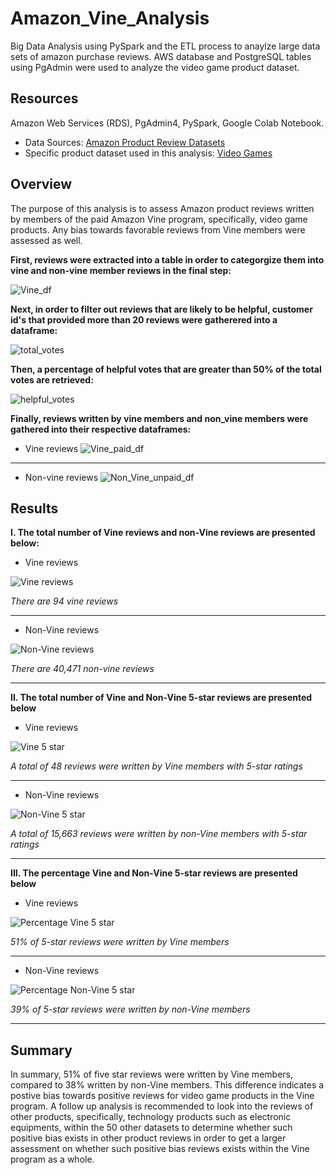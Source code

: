# Amazon_Vine_Analysis
Big Data Analysis using PySpark and the ETL process to anaylze large data sets of amazon purchase reviews. AWS database and PostgreSQL tables using PgAdmin were used to analyze the video game product dataset. 

## Resources 
Amazon Web Services (RDS), PgAdmin4, PySpark, Google Colab Notebook.
* Data Sources: [Amazon Product Review Datasets](https://s3.amazonaws.com/amazon-reviews-pds/tsv/index.txt)
* Specific product dataset used in this analysis: [Video Games](https://s3.amazonaws.com/amazon-reviews-pds/tsv/amazon_reviews_us_Video_Games_v1_00.tsv.gz)

## Overview
The purpose of this analysis is to assess Amazon product reviews written by members of the paid Amazon Vine program, specifically, video game products. Any bias towards favorable reviews from Vine members were assessed as well.

**First, reviews were extracted into a table in order to categorgize them into vine and non-vine member reviews in the final step:**

![Vine_df](https://github.com/jwhberrios/Amazon_Vine_Analysis/blob/main/Images/Vine_df.png)

**Next, in order to filter out reviews that are likely to be helpful, customer id's that provided more than 20 reviews were gatherered into a dataframe:**

![total_votes](https://github.com/jwhberrios/Amazon_Vine_Analysis/blob/main/Images/total_votes_helpful_df.png)

**Then, a percentage of helpful votes that are greater than 50% of the total votes are retrieved:**

![helpful_votes](https://github.com/jwhberrios/Amazon_Vine_Analysis/blob/main/Images/helpful_votes.png)

**Finally, reviews written by vine members and non_vine members were gathered into their respective dataframes:**

* Vine reviews
![Vine_paid_df](https://github.com/jwhberrios/Amazon_Vine_Analysis/blob/main/Images/Vine_paid_df.png)

-----------

* Non-vine reviews
![Non_Vine_unpaid_df](https://github.com/jwhberrios/Amazon_Vine_Analysis/blob/main/Images/Non_vine_reviews_df.png)

## Results


**I. The total number of Vine reviews and non-Vine reviews are presented below:**
* Vine reviews

![Vine reviews](https://github.com/jwhberrios/Amazon_Vine_Analysis/blob/main/Images/Vine_reviews.png)

*There are 94 vine reviews*

--------------

* Non-Vine reviews

![Non-Vine reviews](https://github.com/jwhberrios/Amazon_Vine_Analysis/blob/main/Images/Non_vine_reviews.png)

*There are 40,471 non-vine reviews*

--------------
**II. The total number of Vine and Non-Vine 5-star reviews are presented below**
* Vine reviews

![Vine 5 star](https://github.com/jwhberrios/Amazon_Vine_Analysis/blob/main/Images/5_star_reviews_vine.png)

*A total of 48 reviews were written by Vine members with 5-star ratings*

--------------

* Non-Vine reviews

![Non-Vine 5 star](https://github.com/jwhberrios/Amazon_Vine_Analysis/blob/main/Images/5_star_reviews_non_vine.png)

*A total of 15,663 reviews were written by non-Vine members with 5-star ratings*

--------------
**III. The percentage Vine and Non-Vine 5-star reviews are presented below**
* Vine reviews

![Percentage Vine 5 star](https://github.com/jwhberrios/Amazon_Vine_Analysis/blob/5ded5354019f11afc0c31532c7255eb6ea33f440/Images/Perc_Vine_5star_reviews.png)

*51% of 5-star reviews were written by Vine members*

---------------

* Non-Vine reviews

![Percentage Non-Vine 5 star](https://github.com/jwhberrios/Amazon_Vine_Analysis/blob/main/Images/Perc_Non_Vine_5star_reviews.png)

*39% of 5-star reviews were written by non-Vine members*

-----------------

## Summary
In summary, 51% of five star reviews were written by Vine members, compared to 38% written by non-Vine members. This difference indicates a postive bias towards positive reviews for video game products in the Vine program. A follow up analysis is recommended to look into the reviews of other products, specifically, technology products such as electronic equipments, within the 50 other datasets to determine whether such positive bias exists in other product reviews in order to get a larger assessment on whether such positive bias reviews exists within the Vine program as a whole.
